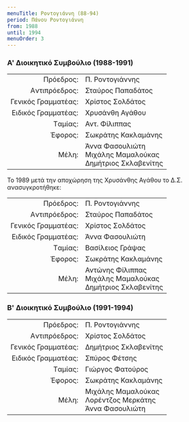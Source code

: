 ```yaml
---
menuTitle: Ροντογιάννη (88-94)
period: Πάνου Ροντογιάννη
from: 1988
until: 1994
menuOrder: 3
---
```


### Α' Διοικητικό Συμβούλιο (1988-1991)

|                              |                        |
| ---------------------------: | :----------------------|
| Πρόεδρος: | Π. Ροντογιάννης|
| Aντιπρόεδρος: | Σταύρος Παπαδάτος |
| Γενικός Γραμματέας: | Χρίστος Σολδάτος |
| Eιδικός Γραμματέας: | Χρυσάνθη Αγάθου |
| Tαμίας: | Αντ. Φίλιππας|
| Έφορος: | Σωκράτης Κακλαμάνης|
| Μέλη: | Άννα Φασουλιώτη<br/>Μιχάλης Μαμαλούκας<br/>Δημήτριος Σκλαβενίτης|

Το 1989 μετά την αποχώρηση της Χρυσάνθης Αγάθου το Δ.Σ. ανασυγκροτήθηκε:

|                              |                        |
| ---------------------------: | :----------------------|
| Πρόεδρος: | Π. Ροντογιάννης|
| Aντιπρόεδρος: | Σταύρος Παπαδάτος |
| Γενικός Γραμματέας: | Χρίστος Σολδάτος |
| Eιδικός Γραμματέας: | Άννα Φασουλιώτη |
| Tαμίας: | Βασίλειος Γράψας|
| Έφορος: | Σωκράτης Κακλαμάνης|
| Μέλη: | Αντώνης Φίλιππας<br/>Μιχάλης Μαμαλούκας<br/>Δημήτριος Σκλαβενίτης|


### Β' Διοικητικό Συμβούλιο (1991-1994)

|                              |                        |
| ---------------------------: | :----------------------|
| Πρόεδρος: | Π. Ροντογιάννης|
| Aντιπρόεδρος: | Χρίστος Σολδάτος |
| Γενικός Γραμματέας: | Δημήτριος Σκλαβενίτης |
| Eιδικός Γραμματέας: | Σπύρος Φέτσης |
| Tαμίας: | Γιώργος Φατούρος|
| Έφορος: | Σωκράτης Κακλαμάνης|
| Μέλη: | Μιχάλης Μαμαλούκας<br/>Λορέντζος Μερκάτης<br/>Άννα Φασουλιώτη|
